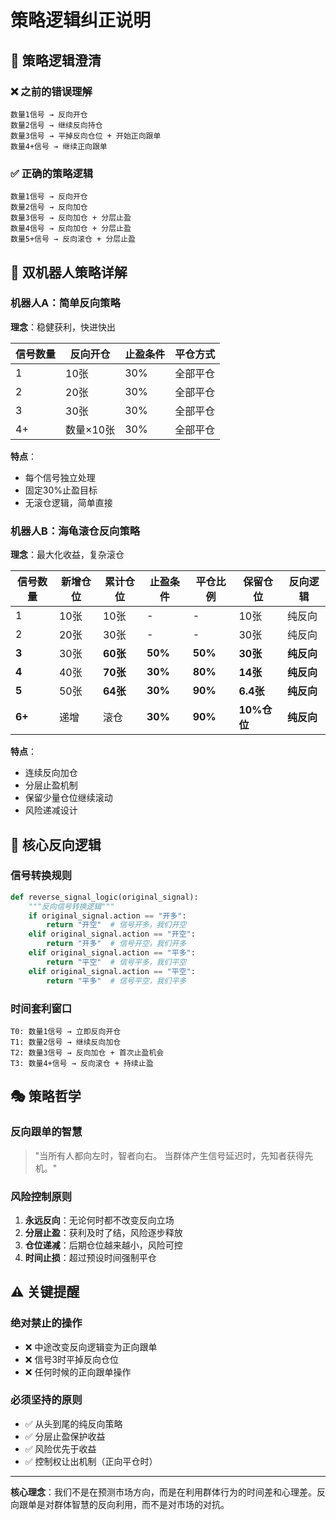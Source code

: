 # 策略逻辑纠正说明

## 🔄 策略逻辑澄清

### ❌ 之前的错误理解
```
数量1信号 → 反向开仓
数量2信号 → 继续反向持仓  
数量3信号 → 平掉反向仓位 + 开始正向跟单
数量4+信号 → 继续正向跟单
```

### ✅ 正确的策略逻辑
```
数量1信号 → 反向开仓
数量2信号 → 反向加仓
数量3信号 → 反向加仓 + 分层止盈
数量4信号 → 反向加仓 + 分层止盈
数量5+信号 → 反向滚仓 + 分层止盈
```

## 🤖 双机器人策略详解

### 机器人A：简单反向策略
**理念**：稳健获利，快进快出

| 信号数量 | 反向开仓 | 止盈条件 | 平仓方式 |
|---------|---------|---------|---------|
| 1 | 10张 | 30% | 全部平仓 |
| 2 | 20张 | 30% | 全部平仓 |
| 3 | 30张 | 30% | 全部平仓 |
| 4+ | 数量×10张 | 30% | 全部平仓 |

**特点**：
- 每个信号独立处理
- 固定30%止盈目标
- 无滚仓逻辑，简单直接

### 机器人B：海龟滚仓反向策略
**理念**：最大化收益，复杂滚仓

| 信号数量 | 新增仓位 | 累计仓位 | 止盈条件 | 平仓比例 | 保留仓位 | 反向逻辑 |
|---------|---------|---------|---------|---------|---------|---------|
| 1 | 10张 | 10张 | - | - | 10张 | 纯反向 |
| 2 | 20张 | 30张 | - | - | 30张 | 纯反向 |
| **3** | 30张 | **60张** | **50%** | **50%** | **30张** | **纯反向** |
| **4** | 40张 | **70张** | **30%** | **80%** | **14张** | **纯反向** |
| **5** | 50张 | **64张** | **30%** | **90%** | **6.4张** | **纯反向** |
| **6+** | 递增 | 滚仓 | **30%** | **90%** | **10%仓位** | **纯反向** |

**特点**：
- 连续反向加仓
- 分层止盈机制
- 保留少量仓位继续滚动
- 风险递减设计

## 🧠 核心反向逻辑

### 信号转换规则
```python
def reverse_signal_logic(original_signal):
    """反向信号转换逻辑"""
    if original_signal.action == "开多":
        return "开空"  # 信号开多，我们开空
    elif original_signal.action == "开空":
        return "开多"  # 信号开空，我们开多
    elif original_signal.action == "平多":
        return "平空"  # 信号平多，我们平空
    elif original_signal.action == "平空":
        return "平多"  # 信号平空，我们平多
```

### 时间套利窗口
```
T0: 数量1信号 → 立即反向开仓
T1: 数量2信号 → 继续反向加仓
T2: 数量3信号 → 反向加仓 + 首次止盈机会
T3: 数量4+信号 → 反向滚仓 + 持续止盈
```

## 🎭 策略哲学

### 反向跟单的智慧
> "当所有人都向左时，智者向右。
> 当群体产生信号延迟时，先知者获得先机。"

### 风险控制原则
1. **永远反向**：无论何时都不改变反向立场
2. **分层止盈**：获利及时了结，风险逐步释放
3. **仓位递减**：后期仓位越来越小，风险可控
4. **时间止损**：超过预设时间强制平仓

## ⚠️ 关键提醒

### 绝对禁止的操作
- ❌ 中途改变反向逻辑变为正向跟单
- ❌ 信号3时平掉反向仓位
- ❌ 任何时候的正向跟单操作

### 必须坚持的原则
- ✅ 从头到尾的纯反向策略
- ✅ 分层止盈保护收益
- ✅ 风险优先于收益
- ✅ 控制权让出机制（正向平仓时）

---

**核心理念**：我们不是在预测市场方向，而是在利用群体行为的时间差和心理差。反向跟单是对群体智慧的反向利用，而不是对市场的对抗。